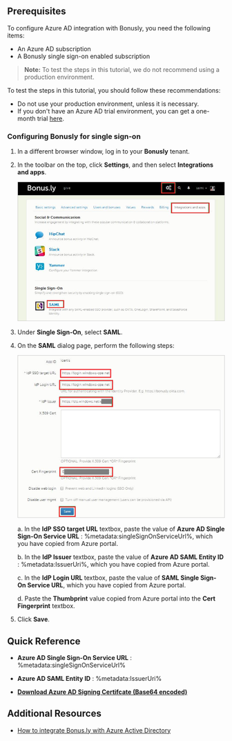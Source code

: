 ## Prerequisites

To configure Azure AD integration with Bonusly, you need the following items:

- An Azure AD subscription
- A Bonusly single sign-on enabled subscription

> **Note:**
> To test the steps in this tutorial, we do not recommend using a production environment.

To test the steps in this tutorial, you should follow these recommendations:

- Do not use your production environment, unless it is necessary.
- If you don't have an Azure AD trial environment, you can get a one-month trial [here](https://azure.microsoft.com/pricing/free-trial/).

### Configuring Bonusly for single sign-on

1. In a different browser window, log in to your **Bonusly** tenant.

2. In the toolbar on the top, click **Settings**, and then select **Integrations and apps**.
   
    ![Bonusly Social Section](./media/ic773686.png "Bonusly")

3. Under **Single Sign-On**, select **SAML**.

4. On the **SAML** dialog page, perform the following steps:
   
    ![Bonusly Saml Dialog page](./media/ic773687.png "Bonusly")
   
    a. In the **IdP SSO target URL** textbox, paste the value of **Azure AD Single Sign-On Service URL** : %metadata:singleSignOnServiceUrl%, which you have copied from Azure portal.
   
    b. In the **IdP Issuer** textbox, paste the value of **Azure AD SAML Entity ID** : %metadata:IssuerUri%, which you have copied from Azure portal. 

    c. In the **IdP Login URL** textbox, paste the value of **SAML Single Sign-On Service URL**, which you have copied from Azure portal.

    d. Paste the **Thumbprint** value copied from Azure portal into the **Cert Fingerprint** textbox.
   
5. Click **Save**.

## Quick Reference

* **Azure AD Single Sign-On Service URL** : %metadata:singleSignOnServiceUrl%

* **Azure AD SAML Entity ID** : %metadata:IssuerUri%

* **[Download Azure AD Signing Certifcate (Base64 encoded)](%metadata:certificateDownloadBase64Url%)**

## Additional Resources

* [How to integrate Bonus.ly with Azure Active Directory](https://docs.microsoft.com/azure/active-directory/active-directory-saas-bonus-tutorial)
